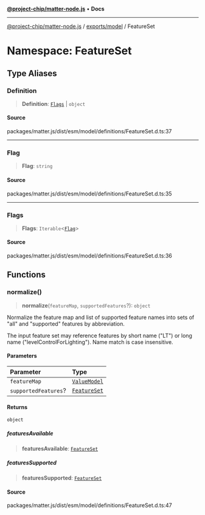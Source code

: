 [**@project-chip/matter-node.js**](../../../../README.md) • **Docs**

***

[@project-chip/matter-node.js](../../../../modules.md) / [exports/model](../../README.md) / FeatureSet

# Namespace: FeatureSet

## Type Aliases

### Definition

> **Definition**: [`Flags`](README.md#flags) \| `object`

#### Source

packages/matter.js/dist/esm/model/definitions/FeatureSet.d.ts:37

***

### Flag

> **Flag**: `string`

#### Source

packages/matter.js/dist/esm/model/definitions/FeatureSet.d.ts:35

***

### Flags

> **Flags**: `Iterable`\<[`Flag`](README.md#flag)\>

#### Source

packages/matter.js/dist/esm/model/definitions/FeatureSet.d.ts:36

## Functions

### normalize()

> **normalize**(`featureMap`, `supportedFeatures`?): `object`

Normalize the feature map and list of supported feature names into sets of "all" and "supported" features by
abbreviation.

The input feature set may reference features by short name ("LT") or long name ("levelControlForLighting").  Name
match is case insensitive.

#### Parameters

| Parameter | Type |
| :------ | :------ |
| `featureMap` | [`ValueModel`](../../classes/ValueModel.md) |
| `supportedFeatures`? | [`FeatureSet`](../../classes/FeatureSet.md) |

#### Returns

`object`

##### featuresAvailable

> **featuresAvailable**: [`FeatureSet`](../../classes/FeatureSet.md)

##### featuresSupported

> **featuresSupported**: [`FeatureSet`](../../classes/FeatureSet.md)

#### Source

packages/matter.js/dist/esm/model/definitions/FeatureSet.d.ts:47

